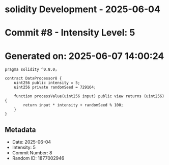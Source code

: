 ﻿# solidity Development - 2025-06-04
# Commit #8 - Intensity Level: 5
# Generated on: 2025-06-07 14:00:24
```solidity
pragma solidity ^0.8.0;

contract DataProcessor8 {
    uint256 public intensity = 5;
    uint256 private randomSeed = 729164;

    function processValue(uint256 input) public view returns (uint256) {
        return input * intensity + randomSeed % 100;
    }
}
```
## Metadata
- Date: 2025-06-04
- Intensity: 5
- Commit Number: 8
- Random ID: 1877002946
